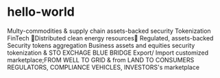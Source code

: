 # hello-world
Multy-commodities & supply chain assets-backed security Tokenization FinTech Distributed clean energy resources
Regulated, assets-backed  Security tokens aggregation 
Business assets  and equities security tokenization & STO EXCHAGE BLUE BRIDGE
Export/ Import customized marketplace;FROM WELL TO GRID & from LAND TO CONSUMERS
REGULATORS, COMPLIANCE VEHICLES, INVESTORS's marketplace
